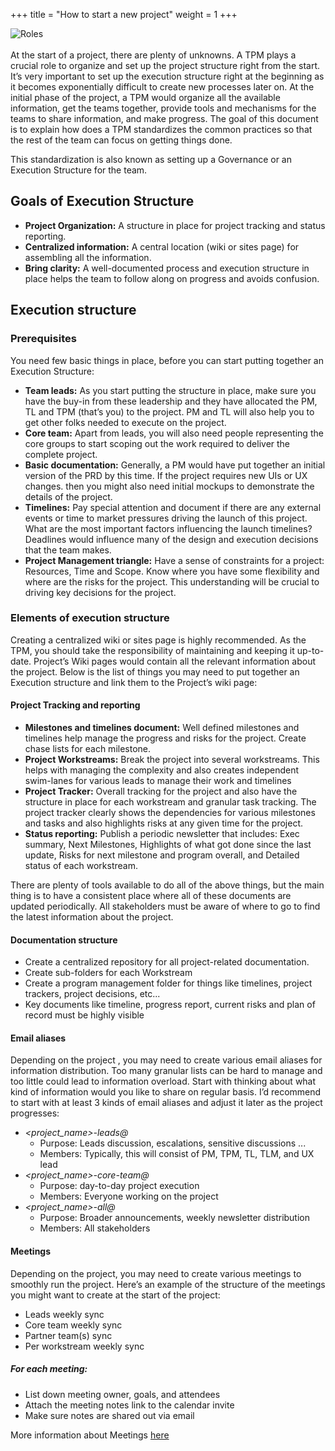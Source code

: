 +++
title = "How to start a new project"
weight = 1
+++

<div class="text-center">
  <img src="/project_start.png" class="img-fluid " alt="Roles">
</div>

<br>
At the start of a project, there are plenty of unknowns. A TPM plays a crucial role to organize and set up the project structure right from the start. It’s very important to set up the execution structure right at the beginning as it becomes exponentially difficult to create new processes later on. At the initial phase of the project, a TPM would organize all the available information, get the teams together, provide tools and mechanisms for the teams to share information, and make progress. The goal of this document is to explain how does a TPM standardizes the common practices so that the rest of the team can focus on getting things done.

This standardization is also known as setting up a Governance or an Execution Structure for the team.

## Goals of Execution Structure

* **Project Organization:** A structure in place for project tracking and
  status reporting.
* **Centralized information:** A central location (wiki or sites page)
 for assembling  all the information.
* **Bring clarity:** A well-documented process and execution structure in place
  helps the team to follow along on progress and avoids confusion.

## Execution structure

### Prerequisites

You need few basic things in place, before you can start putting together an Execution Structure:
* **Team leads:** As you start putting the structure in place, make sure you have the buy-in from these leadership and they have allocated the PM, TL and TPM (that’s you) to the project. PM and TL will also help you to get other folks needed to execute on the project.
* **Core team:** Apart from leads, you will also need people representing the core groups to start scoping out the work required to deliver the complete project.
* **Basic documentation:** Generally, a PM would have put together an initial version of the PRD by this time. If the project requires new UIs or UX changes. then you might also need initial mockups to demonstrate the details of the project.
* **Timelines:** Pay special attention and document if there are any external events or time to market pressures driving the launch of this project. What are the most important factors influencing the launch timelines? Deadlines would influence many of the design and execution decisions that the team makes.
* **Project Management triangle:** Have a sense of constraints for a project: Resources, Time and Scope. Know where you have some flexibility and where are the risks for the project. This understanding will be crucial to driving key decisions for the project.

### Elements of execution structure

Creating a centralized wiki or sites page is highly recommended. As the TPM, you should take the responsibility of maintaining and keeping it up-to-date. Project’s Wiki pages would contain all the relevant information about the project. Below is the list of things you may need to put together an Execution structure and link them to the Project’s wiki page:

#### Project Tracking and reporting

  * **Milestones and timelines document:**
  Well defined milestones and timelines help manage the progress and risks for the project. Create chase lists for each milestone.
  * **Project Workstreams:**
  Break the project into several workstreams. This helps with managing the
  complexity and also creates independent swim-lanes for various leads to
  manage their work and timelines
  * **Project Tracker:**
  Overall tracking for the project and also have the structure in place for each workstream and granular task tracking. The project tracker clearly shows the dependencies for various milestones and tasks and also highlights risks at any given time for the project.
  * **Status reporting:**
  Publish a periodic newsletter that includes: Exec summary, Next Milestones, Highlights of what got done since the last update, Risks for next milestone and program overall, and Detailed status of each workstream.

There are plenty of tools available to do all of the above things, but the main thing is to have a consistent place where all of these documents are updated periodically. All stakeholders must be aware of where to go to find the latest information about the project.

#### Documentation structure

  * Create a centralized repository for all project-related documentation.
  * Create sub-folders for each Workstream
  * Create a program management folder for things like timelines, project
    trackers, project decisions, etc...
  * Key documents like timeline, progress report, current risks and plan of     record must be highly visible

#### Email aliases

Depending on the project , you may need to create various email aliases for information distribution. Too many granular lists can be hard to manage and too little could lead to information overload. Start with thinking about what kind of information would you like to share on regular basis. I’d recommend to start with at least 3 kinds of email aliases and adjust it later as the project progresses:

  * *<project_name>-leads@*
    * Purpose: Leads discussion, escalations, sensitive discussions ...
    * Members: Typically, this will consist of PM, TPM, TL, TLM, and UX lead
  * *<project_name>-core-team@*
    * Purpose: day-to-day project execution
    * Members: Everyone working on the project
  * *<project_name>-all@*
    * Purpose: Broader announcements, weekly newsletter distribution
    * Members: All stakeholders

#### Meetings

Depending on the project, you may need to create various meetings to smoothly
run the project. Here’s an example of the structure of the meetings you might want to create at the start of the project:  

  * Leads weekly sync
  * Core team weekly sync  
  * Partner team(s) sync
  * Per workstream weekly sync

##### For each meeting:
  * List down meeting owner, goals, and attendees
  * Attach the meeting notes link to the calendar invite
  * Make sure notes are shared out via email

More information about Meetings [here](/how/meetings)

